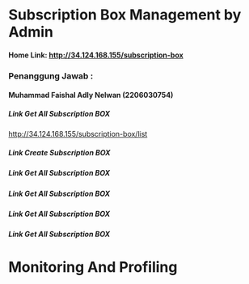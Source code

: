# Subscription Box Management by Admin
#### Home Link: http://34.124.168.155/subscription-box
 
### Penanggung Jawab :
#### Muhammad Faishal Adly Nelwan (2206030754)

##### Link Get All Subscription BOX
http://34.124.168.155/subscription-box/list
##### Link Create Subscription BOX
##### Link Get All Subscription BOX
##### Link Get All Subscription BOX
##### Link Get All Subscription BOX
##### Link Get All Subscription BOX

# Monitoring And Profiling